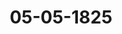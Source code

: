 ---  
schema: default  
title: 05-05-1825  
organization: Team Charlie  
notes: "<p>Description</p><p>Cilfte Sihung.

Geschehen Frankfurt den 5. Mai 1825.

In Gegenwart

älter in der jehnnen Sigung anwesenden</p><p>§.56</p><p>Schrift des Ritters v. Heintl, eüber die Mittel, durch welche die

Leben der Menschen gefährliche kohlensaure Eaft unschädlich

macht, auch aus den Kellern ganz entfernt werden kann. Wien 182

Der Kaiserlich- Königliche präsidirende Herr Gesandte, Freiberr v

Manch-Bellinghausen, übergiebt eine ihm von dem Herrn Verfasser selbst zuge-

dete Schrift: a Ueber die Mittel, durch welche die dem Leben der Menschen gefährliche loh

esaure Luft unschädlich gemacht, auch aus den Kellern ganz entfernt werden kann;

Franz R. v. Heintl, Wien 1825.

Die hohe Bundesversammlung nahm dieselbe dankbar an, und ersuchte den präsidi

den Herrn Gesandten, den Verfasser davon in Kenntniß zu sehen.</p><p>§.57</p><p>Die reichskammergerichtlichen Depositen betreffend.

10 Cis. 5. 2 d. 3.)

Der Gesandte der freien Stadte, Herr Danz: verliest einen Vortrag

Commission für die reichskammergerichtlichen Angelegenheiten auf den von der Archivt

mission unterm 20. August vorigen Jahres erstatteten Bericht, in Betreff der reichslam

gerichtlichen Depositen.

Die hohe Versammlung genehmigte den Antrag der Bundestags-Commission, und die

gemäß wurde

besalosfen:

daß die Archivcommission zu Weplar die Einnahme der Zinsen von dem Schleife

schen Depositum fortwährend gehörig zu besorgen und solche zu verwahren habe; daßin einer weitern Anlegung der eingegangenen Zinsen zu abstrahiren und die eingesendete

erechnung mit Anlagen an die Archivcommission zurückzuschicken sey.</p><p>§.58</p><p>as Reichskammergerichts-Archiv zu Wehlar und die Auseinandersetzung

desselben betreffend.

(6. Sip. s. 20 d. 3.).

Ebenderselbe: erstattet Vortrag der Bundestags-Commission über den ihr unterm

1. März d. J. (Prot. S. 20) mitgetheilten Bericht der Weplarer Archivcommission vom

1. Februar e. a; und unter allgemeiner Zustimmung zu den Anträgen Ersterer, wurde

besglossen:

1) wegen des Verkaufs ober der Zernichtung der so genannten Miscellaneen, so wie

ler andern in dem Archive befindlichen Acten, sey es noch zur Zeit bei dem Beschlusse

ser hohen Versammlung vom 29. Januar 1824 zu belassen;

2) auch wegen Remuneration des Personals der Archivcommission die Entschliessung vor-

behalten; übrigens

3) das Commissions-Protokoll nebst Anlagen und Register, so wie die Taxamtsrecht

ng an die Archivcommission zurückzusenden.</p><p>§.59</p><p>uehändigung von Aeten über die von dem vormaligen K. u. R. Kammer-

gerichte zu Weplar bestätigten Vormundschaften betreffend.

(7. Sit. S. 28 d. 3.)

Deßgleichen wurde der Commissionsvortrag auf die Anfrage der Wehlarer Archiv-

mmission (7. Sip. §. 28) vom 7. März dieses Jahres verlesen, und nachdem sämmtliche

sandtschaften dem Antrage beigestimmt hatten, dem zufolge

besglossen:

daß Acten über Bestellung von Vormundschaften und Curatelen an diejenigen ober-

Justizbehorden auszuantworten seyen, denen diese Anordnung zugestanden haben würde,

hn der Fall unter den vermaligen Verhälmissen eingetreten wäre.</p><p>§.60</p><p>Einreichungs-Protokoll.

Die Eingaben

stum. 25, eingereicht am 29. vorigen Monats, von Dr. Hiepe dahier, Bevollmächtig-

ten der Prinzessin Berkeley zu kondon, Witwe des letten Markgrafen vonAnsbach und Baireuth, Vorstellung in Betreff einer jährlichen Witthin

Forderung.

einger. am 30. vorigen Monats, von Dr. Ehrmann dahier, Bevollmäch

Num. 20

ten der Erben des ehemal. Oberrheinischen Kreismajors Fried. Carl Fehrn.

Frayk zu Mannheim, Vorstellung, eine Forderung an den vormaligen

theinischen Kreis betreffend. Mit drei Anlagen.

Num. 2.

einger. am 30. vorigen Monats, von Joh. Wilh. Remy, Kaufmann dah

erneuerte Bitte in Betreff einer Forderung an Preussen und Nassau, wegen

ferung in die Festung Ehrenbreitstein.

Rum. 28, einger. am 2. dieses Monats, von den ehemaligen Kurtrierischen Leibgardist

Peter und Reinhard Klippel und der Witwe des Georg Groß, eneu

Bitte wegen rückständiger Quartier-, Montur- und Gage-Gelder.

wurden der Eingaben-Commission, — die Eingabe aber

Rum. 29, einger. am 3. dieses Monats, von Jacob Sabel zu Wiesbaden, Erinnerun

gesuch, Restforderung an die vormalige Reichs-Operationscasse von §,270

O Kr. betreffend.

wurde der Commission wegen der Forderungen an die Reichs-Operationscasse zugestellt

In der heutigen Sitzung wurde noch ein Separat-Protokoll aufgenommen.

Folgen die Unterschriften</p>"  
resources:  
- format: png  
  name: Page49[0-56-57].png  
  url: ../../data_img/Protokolle_BV_17_1825/05-05-1825/Page49[0-56-57].png  
- format: png  
  name: Page50[57-58-59-60].png  
  url: ../../data_img/Protokolle_BV_17_1825/05-05-1825/Page50[57-58-59-60].png  
- format: png  
  name: Page51[60].png  
  url: ../../data_img/Protokolle_BV_17_1825/05-05-1825/Page51[60].png  
category:   
  - Protokolle_BV_17_1825  
maintainer: Tao Luo  
maintainer_email: t.luo.21@abdn.ac.uk  
---